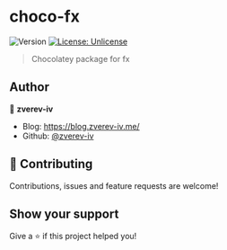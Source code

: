# choco-fx

![Version](https://img.shields.io/badge/version-0.0.1-blue.svg?cacheSeconds=2592000) [![License: Unlicense](https://img.shields.io/badge/License-Unlicense-yellow.svg)](https://raw.githubusercontent.com/zverev-iv/choco-fx/main/LICENSE)

> Chocolatey package for fx

## Author

👤 **zverev-iv**

* Blog: https://blog.zverev-iv.me/
* Github: [@zverev-iv](https://github.com/zverev-iv)

## 🤝 Contributing

Contributions, issues and feature requests are welcome!

## Show your support

Give a ⭐️ if this project helped you!
